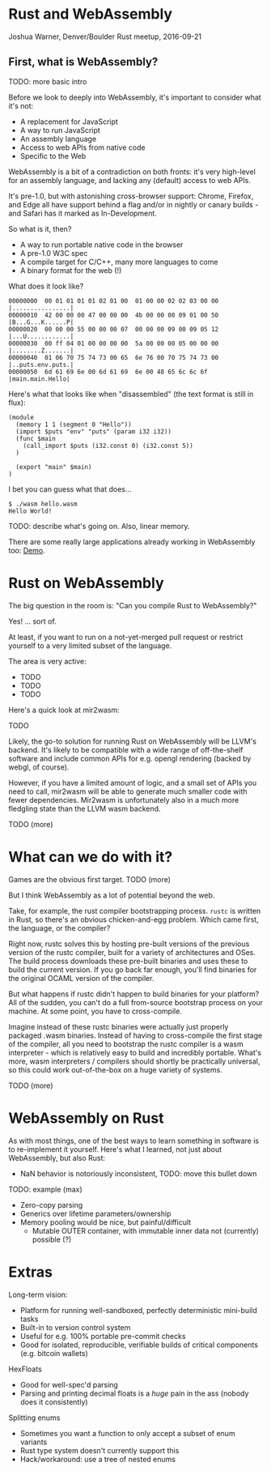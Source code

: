 # Rust and WebAssembly

Joshua Warner, Denver/Boulder Rust meetup, 2016-09-21

## First, what is WebAssembly?

TODO: more basic intro

Before we look to deeply into WebAssembly, it's important to consider what it's not:

* A replacement for JavaScript
* A way to run JavaScript
* An assembly language
* Access to web APIs from native code
* Specific to the Web

WebAssembly is a bit of a contradiction on both fronts: it's very high-level for an assembly language, and lacking any (default) access to web APIs.

It's pre-1.0, but with astonishing cross-browser support: Chrome, Firefox, and Edge all have support behind a flag and/or in nightly or canary builds - and Safari has it marked as In-Development.

So what is it, then?

* A way to run portable native code in the browser
* A pre-1.0 W3C spec
* A compile target for C/C++, many more languages to come
* A binary format for the web (!)

What does it look like?

```
00000000  00 01 01 01 01 02 01 00  01 00 00 02 02 03 00 00  |................|
00000010  42 00 00 00 47 00 00 00  4b 00 00 00 09 01 00 50  |B...G...K......P|
00000020  00 00 00 55 00 00 00 07  00 00 00 09 00 09 05 12  |...U............|
00000030  00 ff 04 01 00 00 00 00  5a 00 00 00 05 00 00 00  |........Z.......|
00000040  01 06 70 75 74 73 00 65  6e 76 00 70 75 74 73 00  |..puts.env.puts.|
00000050  6d 61 69 6e 00 6d 61 69  6e 00 48 65 6c 6c 6f     |main.main.Hello|
```

Here's what that looks like when "disassembled" (the text format is still in flux):

```
(module
  (memory 1 1 (segment 0 "Hello"))
  (import $puts "env" "puts" (param i32 i32))
  (func $main
    (call_import $puts (i32.const 0) (i32.const 5))
  )

  (export "main" $main)
)
```

I bet you can guess what that does...

```
$ ./wasm hello.wasm
Hello World!
```

TODO: describe what's going on.  Also, linear memory.

There are some really large applications already working in WebAssembly too: [Demo](https://webassembly.github.io/demo/).

# Rust on WebAssembly

The big question in the room is: "Can you compile Rust to WebAssembly?"

Yes!  ... sort of.

At least, if you want to run on a not-yet-merged pull request or restrict yourself to a very limited subset of the language.

The area is very active:
* TODO
* TODO
* TODO

Here's a quick look at mir2wasm:

TODO

Likely, the go-to solution for running Rust on WebAssembly will be LLVM's backend.  It's likely to be compatible with a wide range of off-the-shelf software and include common APIs for e.g. opengl rendering (backed by webgl, of course).

However, if you have a limited amount of logic, and a small set of APIs you need to call, mir2wasm will be able to generate much smaller code with fewer dependencies.  Mir2wasm is unfortunately also in a much more fledgling state than the LLVM wasm backend.

TODO (more)

# What can we do with it?

Games are the obvious first target. TODO (more)

But I think WebAssembly as a lot of potential beyond the web.

Take, for example, the rust compiler bootstrapping process.  `rustc` is written in Rust, so there's an obvious chicken-and-egg problem.  Which came first, the language, or the compiler?

Right now, rustc solves this by hosting pre-built versions of the previous version of the rustc compiler, built for a variety of architectures and OSes.  The build process downloads these pre-built binaries and uses these to build the current version.  If you go back far enough, you'll find binaries for the original OCAML version of the compiler.

But what happens if rustc didn't happen to build binaries for your platform?  All of the sudden, you can't do a full from-source bootstrap process on your machine.  At some point, you have to cross-compile.

Imagine instead of these rustc binaries were actually just properly packaged .wasm binaries.  Instead of having to cross-compile the first stage of the compiler, all you need to bootstrap the rustc compiler is a wasm interpreter - which is relatively easy to build and incredibly portable.  What's more, wasm interpreters / compilers should shortly be practically universal, so this could work out-of-the-box on a huge variety of systems.

TODO (more)

# WebAssembly on Rust

As with most things, one of the best ways to learn something in software is to re-implement it yourself.  Here's what I learned, not just about WebAssembly, but also Rust:

* NaN behavior is notoriously inconsistent, TODO: move this bullet down

TODO: example (max)

* Zero-copy parsing
* Generics over lifetime parameters/ownership
* Memory pooling would be nice, but painful/difficult
  * Mutable OUTER container, with immutable inner data not (currently) possible (?)

# Extras

Long-term vision:

* Platform for running well-sandboxed, perfectly deterministic mini-build tasks
* Built-in to version control system
* Useful for e.g. 100% portable pre-commit checks
* Good for isolated, reproducible, verifiable builds of critical components (e.g. bitcoin wallets)

HexFloats

* Good for well-spec'd parsing
* Parsing and printing decimal floats is a *huge* pain in the ass (nobody does it consistently)

Splitting enums

* Sometimes you want a function to only accept a subset of enum variants
* Rust type system doesn't currently support this
* Hack/workaround: use a tree of nested enums
